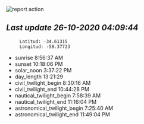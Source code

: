 ![report action](https://github.com/matiasz8/actions-for-reports/workflows/report%20action/badge.svg?branch=develop) 


## *****Last update 26-10-2020 04:09:44*****



		 Latitud: -34.61315
		 Longitud: -58.37723

 - sunrise 	 8:56:37 AM
 - sunset 	 10:18:06 PM
 - solar_noon 	 3:37:22 PM
 - day_length 	 13:21:29
 - civil_twilight_begin 	 8:30:16 AM
 - civil_twilight_end 	 10:44:28 PM
 - nautical_twilight_begin 	 7:58:39 AM
 - nautical_twilight_end 	 11:16:04 PM
 - astronomical_twilight_begin 	 7:25:40 AM
 - astronomical_twilight_end 	 11:49:04 PM
